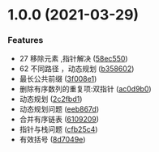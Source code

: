 # 1.0.0 (2021-03-29)


### Features

* 27 移除元素 ,指针解决 ([58ec550](https://github.com/FearlessMa/leetCode-js/commit/58ec5505a9fbe337603c9802af214846bc5d61b9))
* 62 不同路径 ，动态规划 ([b358602](https://github.com/FearlessMa/leetCode-js/commit/b358602699a476d0f35b7024e9d15bd22fec938a))
* 最长公共前缀 ([3f008e1](https://github.com/FearlessMa/leetCode-js/commit/3f008e1e6e33f71cf12ce90e0749ce8a2c2878bd))
* 删除有序数列的重复项:双指针 ([ac0d9b0](https://github.com/FearlessMa/leetCode-js/commit/ac0d9b09fb1d3b944c61f9830cbcb04ce8497fbd))
* 动态规划 ([2c2fbd1](https://github.com/FearlessMa/leetCode-js/commit/2c2fbd1ed98f275c38cdbd1a9af72833b40d4b3d))
* 动态规划问题 ([eeb867d](https://github.com/FearlessMa/leetCode-js/commit/eeb867d55a4bbe0c3beb80705b64734ae69fc09a))
* 合并有序链表 ([6109209](https://github.com/FearlessMa/leetCode-js/commit/61092095434e071eb951289968cf73f4dd3cbc7a))
* 指针与栈问题 ([cfb25c4](https://github.com/FearlessMa/leetCode-js/commit/cfb25c424edfecbf2709f7fa3a0e171f3be7e138))
* 有效括号 ([8d7049e](https://github.com/FearlessMa/leetCode-js/commit/8d7049ea6bffda13120500458bf1be05ed9e83b0))



